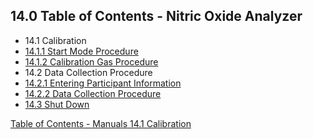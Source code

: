 ## 14.0 Table of Contents - Nitric Oxide Analyzer

* 14.1 Calibration
 * [14.1.1 Start Mode Procedure](:pages_path:/manuals/nitric-oxide-analyzer/14-01-01-start-mode-procedure.md)
 * [14.1.2 Calibration Gas Procedure](:pages_path:/manuals/nitric-oxide-analyzer/14-01-02-calibration-gas-procedure.md)
* 14.2 Data Collection Procedure
 * [14.2.1 Entering Participant Information](:pages_path:/manuals/nitric-oxide-analyzer/14-02-01-entering-ppt-info.md)
 * [14.2.2 Data Collection Procedure](:pages_path:/manuals/nitric-oxide-analyzer/14-02-02-data-collection-procedure.md)
* [14.3 Shut Down](:pages_path:/manuals/nitric-oxide-analyzer/14-03-shut-down.md)


<div class="center">
<div class="btn-group">
  <a href=":pages_path:/manuals/manual-toc.md" class="btn btn-default">
    <span class="glyphicon glyphicon-chevron-up"></span>
    Table of Contents - Manuals
  </a>

  <a href=":pages_path:/manuals/nitric-oxide-analyzer/14-01-01-start-mode-procedure.md" class="btn btn-success">
    14.1 Calibration
    <span class="glyphicon glyphicon-chevron-right"></span>
  </a>
</div>
</div>
